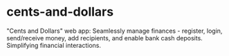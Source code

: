 # cents-and-dollars
"Cents and Dollars" web app: Seamlessly manage finances - register, login, send/receive money, add recipients, and enable bank cash deposits. Simplifying financial interactions.
